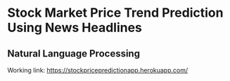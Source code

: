 # Stock Market Price Trend Prediction Using News Headlines
## Natural Language Processing 

Working link:
https://stockpricepredictionapp.herokuapp.com/

